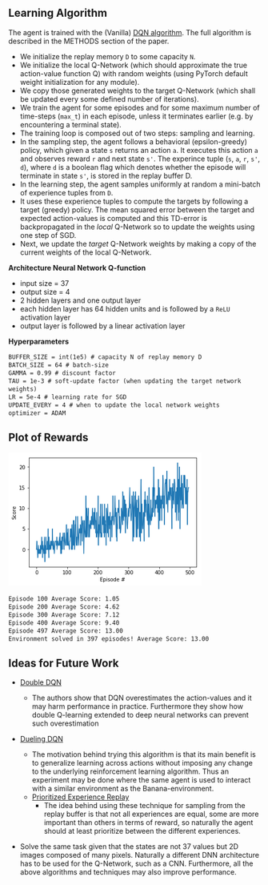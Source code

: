 
## Learning Algorithm

The agent is trained with the (Vanilla) [DQN algorithm](https://storage.googleapis.com/deepmind-media/dqn/DQNNaturePaper.pdf). The full algorithm is described in the METHODS section of the paper.
- We initialize the replay memory `D` to some capacity `N`.
- We initialize the local Q-Network (which should approximate the true action-value function Q) with random weights (using PyTorch default weight initialization for any module).
- We copy those generated weights to the target Q-Network (which shall be updated every some defined number of iterations).
- We train the agent for some episodes and for some maximum number of time-steps (`max_t`) in each episode, unless it terminates earlier (e.g. by encountering a terminal state).
- The training loop is composed out of two steps: sampling and learning.
- In the sampling step, the agent follows a behavioral (epsilon-greedy) policy, which given a state `s` returns an action `a`. It executes this action `a` and observes reward `r` and next state `s'`. The experince tuple (`s`, `a`, `r`, `s'`, `d`), where `d` is a boolean flag which denotes whether the episode will terminate in state `s'`, is stored in the replay buffer D.
- In the learning step, the agent samples uniformly at random a mini-batch of experience tuples from `D`.
- It uses these experience tuples to compute the targets by following a target (greedy) policy. The mean squared error between the target and expected action-values is computed and this TD-error is backpropagated in the *local* Q-Network so to update the weights using one step of SGD.
- Next, we update the *target* Q-Network weights by making a copy of the current weights of the local Q-Network.

**Architecture Neural Network Q-function**

- input size = 37
- output size = 4
- 2 hidden layers and one output layer
- each hidden layer has 64 hidden units and is followed by a `ReLU` activation layer
- output layer is followed by a linear activation layer

**Hyperparameters**

```
BUFFER_SIZE = int(1e5) # capacity N of replay memory D
BATCH_SIZE = 64 # batch-size
GAMMA = 0.99 # discount factor
TAU = 1e-3 # soft-update factor (when updating the target network weights) 
LR = 5e-4 # learning rate for SGD
UPDATE_EVERY = 4 # when to update the local network weights
optimizer = ADAM
```

## Plot of Rewards

![Scores](results/scores_training.png)

```
Episode 100	Average Score: 1.05
Episode 200	Average Score: 4.62
Episode 300	Average Score: 7.12
Episode 400	Average Score: 9.40
Episode 497	Average Score: 13.00
Environment solved in 397 episodes!	Average Score: 13.00
```

## Ideas for Future Work


- [Double DQN](https://arxiv.org/abs/1509.06461)

  - The authors show that DQN overestimates the action-values and it may harm performance in practice. Furthermore they show how double Q-learning extended to deep neural networks can prevent such overestimation
- [Dueling DQN](https://arxiv.org/abs/1511.06581)
  - The motivation behind trying this algorithm is that its  main benefit is to generalize learning across actions without imposing any change to the underlying reinforcement learning algorithm. Thus an experiment may be done where the same agent is used to interact with a similar environment as the Banana-environment. 
  - [Prioritized Experience Replay](https://arxiv.org/abs/1511.05952)
    - The idea behind using these technique for sampling from the replay buffer is that not all experiences are equal, some are more important than others in terms of reward, so naturally the agent should at least prioritize between the different experiences.
- Solve the same task given that the states are not 37 values but 2D images composed of many pixels. Naturally a different DNN architecture has to be used for the Q-Network, such as a CNN. Furthermore, all the above algorithms and techniques may also improve performance.
